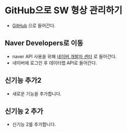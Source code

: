 # GitHub으로 SW 형상 관리하기

-   [GitHub](https://github.com/) 으로 들어간다.


## Naver Developers로 이동

- naver API 사용을 위해  [네이버 개발자 센터](https://developers.naver.com) 로 들어간다.
- 네이버에 로그인 후 데이터랩 API로 들어간다.


## 신기능 추가2


- 새로운 기능을 추가합니다.


## 신기능 2 추가

- 신기능 2를 추가합니다.